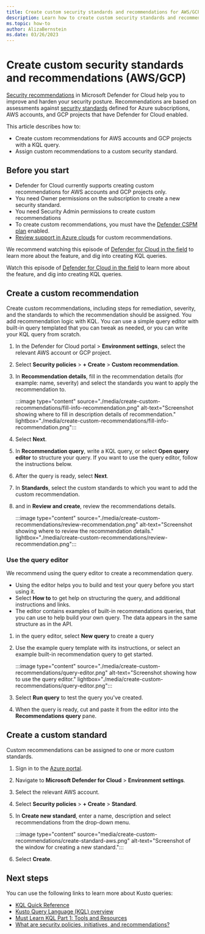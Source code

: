 ```yaml
---
title: Create custom security standards and recommendations for AWS/GCP resources in Microsoft Defender for Cloud
description: Learn how to create custom security standards and recommendations for AWS/GCP resources in Microsoft Defender for Cloud
ms.topic: how-to
author: AlizaBernstein
ms.date: 03/26/2023
---
```


# Create custom security standards and recommendations (AWS/GCP)

[Security recommendations](security-policy-concept.md) in Microsoft Defender for Cloud help you to improve and harden your security posture. Recommendations are based on assessments against [security standards](security-policy-concept.md) defined for Azure subscriptions, AWS accounts, and GCP projects that have Defender for Cloud enabled.




This article describes how to:

- Create custom recommendations for AWS accounts and GCP projects with a KQL query.
- Assign custom recommendations to a custom security standard.


## Before you start

- Defender for Cloud currently supports creating custom recommendations for AWS accounts and GCP projects only.
- You need Owner permissions on the subscription to create a new security standard.
- You need Security Admin permissions to create custom recommendations
- To create custom recommendations, you must have the [Defender CSPM plan](concept-cloud-security-posture-management.md) enabled.
- [Review support in Azure clouds](support-matrix-cloud-environment.md) for custom recommendations.


We recommend watching this episode of [Defender for Cloud in the field](https://techcommunity.microsoft.com/t5/microsoft-defender-for-cloud/creating-custom-recommendations-amp-standards-for-aws-gcp/ba-p/3810248) to learn more about the feature, and dig into creating KQL queries.



Watch this episode of [Defender for Cloud in the field](https://techcommunity.microsoft.com/t5/microsoft-defender-for-cloud/creating-custom-recommendations-amp-standards-for-aws-gcp/ba-p/3810248) to learn more about the feature, and dig into creating KQL queries.


## Create a custom recommendation 

Create custom recommendations, including steps for remediation, severity, and the standards to which the recommendation should be assigned. You add recommendation logic with KQL. You can use a simple query editor with built-in query templated that you can tweak as needed, or you can write your KQL query from scratch.

1. In the Defender for Cloud portal > **Environment settings**, select the relevant AWS account or GCP project.

1. Select **Security policies** > **+ Create** > **Custom recommendation**.

1. In **Recommendation details**, fill in the recommendation details (for example: name, severity) and select the standards you want to apply the recommendation to.

    :::image type="content" source="./media/create-custom-recommendations/fill-info-recommendation.png" alt-text="Screenshot showing where to fill in description details of recommendation." lightbox="./media/create-custom-recommendations/fill-info-recommendation.png":::

1. Select **Next**.
1. In **Recommendation query**, write a KQL query, or select **Open query editor** to structure your query. If you want to use the query editor, follow the instructions below.
1. After the query is ready, select **Next**.
1. In **Standards**, select the custom standards to which you want to add the custom recommendation.
1. and in **Review and create**, review the recommendations details. 
    
    :::image type="content" source="./media/create-custom-recommendations/review-recommendation.png" alt-text="Screenshot showing where to review the recommendation details." lightbox="./media/create-custom-recommendations/review-recommendation.png":::

### Use the query editor

We recommend using the query editor to create a recommendation query.

- Using the editor helps you to build and test your query before you start using it.
- Select **How to** to get help on structuring the query, and additional instructions and links.
- The editor contains examples of built-in recommendations queries, that you can use to help build your own query. The data appears in the same structure as in the API. 

1. in the query editor, select **New query** to create a query
1. Use the example query template with its instructions, or select an example built-in recommendation query to get started.


    :::image type="content" source="./media/create-custom-recommendations/query-editor.png" alt-text="Screenshot showing how to use the query editor." lightbox="./media/create-custom-recommendations/query-editor.png":::

1. Select **Run query** to test the query you've created.
1. When the query is ready, cut and paste it from the editor into the **Recommendations query** pane.

## Create a custom standard

Custom recommendations can be assigned to one or more custom standards. 

1. Sign in to the [Azure portal](https://portal.azure.com/).

1. Navigate to **Microsoft Defender for Cloud** > **Environment settings**.

1. Select the relevant AWS account.

1. Select **Security policies** > **+ Create** > **Standard**.

1. In **Create new standard**, enter a name, description and select recommendations from the drop-down menu.

    :::image type="content" source="media/create-custom-recommendations/create-standard-aws.png" alt-text="Screenshot of the window for creating a new standard.":::

1. Select **Create**.

## Next steps

You can use the following links to learn more about Kusto queries:

- [KQL Quick Reference](/azure/data-explorer/kql-quick-reference) 
- [Kusto Query Language (KQL) overview](/azure/data-explorer/kusto/query/)
- [Must Learn KQL Part 1: Tools and Resources](https://rodtrent.substack.com/p/must-learn-kql-part-1-tools-and-resources) 
- [What are security policies, initiatives, and recommendations?](security-policy-concept.md)



